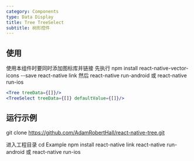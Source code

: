```yaml
---
category: Components
type: Data Display
title: Tree TreeSelect
subtitle: 树形控件
---
```


## 使用
使用本组件时要同时添加图标库并链接
先执行
npm install react-native-vector-icons --save
react-native link
然后
react-native run-android
或 react-native run-ios

```jsx
<Tree treeData={[]}/>
<TreeSelect treeData={[]} defaultValue={[]}/>
```

## 运行示例
git clone https://github.com/AdamRobertHall/react-native-tree.git

进入工程目录
cd Example
npm install
react-native link
react-native run-android
或 react-native run-ios
